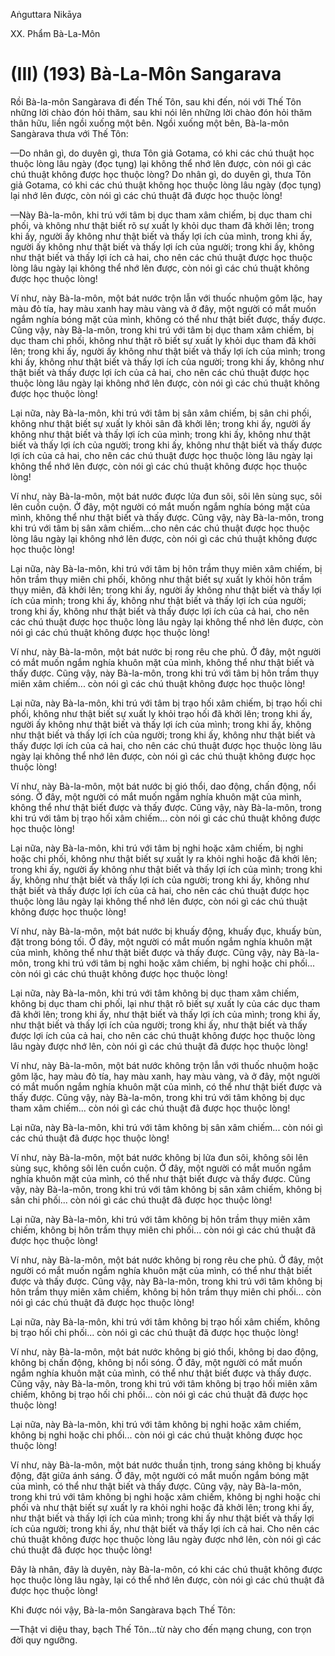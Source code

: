 Aṅguttara Nikāya

XX. Phẩm Bà-La-Môn

# (III) (193) Bà-La-Môn Sangarava

Rồi Bà-la-môn Sangàrava đi đến Thế Tôn, sau khi đến, nói với Thế Tôn những lời chào đón hỏi thăm, sau khi nói lên những lời chào đón hỏi thăm thân hữu, liền ngồi xuống một bên. Ngồi xuống một bên, Bà-la-môn Sangàrava thưa với Thế Tôn:

—Do nhân gì, do duyên gì, thưa Tôn giả Gotama, có khi các chú thuật học thuộc lòng lâu ngày (đọc tụng) lại không thể nhớ lên được, còn nói gì các chú thuật không được học thuộc lòng? Do nhân gì, do duyên gì, thưa Tôn giả Gotama, có khi các chú thuật không học thuộc lòng lâu ngày (đọc tụng) lại nhớ lên được, còn nói gì các chú thuật đã được học thuộc lòng!

—Này Bà-la-môn, khi trú với tâm bị dục tham xâm chiếm, bị dục tham chi phối, và không như thật biết rõ sự xuất ly khỏi dục tham đã khởi lên; trong khi ấy, người ấy không như thật biết và thấy lợi ích của mình, trong khi ấy, người ấy không như thật biết và thấy lợi ích của người; trong khi ấy, không như thật biết và thấy lợi ích cả hai, cho nên các chú thuật được học thuộc lòng lâu ngày lại không thể nhớ lên được, còn nói gì các chú thuật không được học thuộc lòng!

Ví như, này Bà-la-môn, một bát nước trộn lẫn với thuốc nhuộm gôm lặc, hay màu đỏ tía, hay màu xanh hay màu vàng và ở đây, một người có mắt muốn ngắm nghía bóng mặt của mình, không có thể như thật biết được, thấy được. Cũng vậy, này Bà-la-môn, trong khi trú với tâm bị dục tham xâm chiếm, bị dục tham chi phối, không như thật rõ biết sự xuất ly khỏi dục tham đã khởi lên; trong khi ấy, người ấy không như thật biết và thấy lợi ích của mình; trong khi ấy, không như thật biết và thấy lợi ích của người; trong khi ấy, không như thật biết và thấy được lợi ích của cả hai, cho nên các chú thuật được học thuộc lòng lâu ngày lại không nhớ lên được, còn nói gì các chú thuật không được học thuộc lòng!

Lại nữa, này Bà-la-môn, khi trú với tâm bị sân xâm chiếm, bị sân chi phối, không như thật biết sự xuất ly khỏi sân đã khởi lên; trong khi ấy, người ấy không như thật biết và thấy lợi ích của mình; trong khi ấy, không như thật biết và thấy lợi ích của người; trong khi ấy, không như thật biết và thấy được lợi ích của cả hai, cho nên các chú thuật được học thuộc lòng lâu ngày lại không thể nhớ lên được, còn nói gì các chú thuật không được học thuộc lòng!

Ví như, này Bà-la-môn, một bát nước được lửa đun sôi, sôi lên sùng sục, sôi lên cuồn cuộn. Ở đây, một người có mắt muốn ngắm nghía bóng mặt của mình, không thể như thật biết và thấy được. Cũng vậy, này Bà-la-môn, trong khi trú với tâm bị sân xâm chiếm...cho nên các chú thuật được học thuộc lòng lâu ngày lại không nhớ lên được, còn nói gì các chú thuật không được học thuộc lòng!

Lại nữa, này Bà-la-môn, khi trú với tâm bị hôn trầm thụy miên xâm chiếm, bị hôn trầm thụy miên chi phối, không như thật biết sự xuất ly khỏi hôn trầm thụy miên, đã khởi lên; trong khi ấy, người ấy không như thật biết và thấy lợi ích của mình; trong khi ấy, không như thật biết và thấy lợi ích của người; trong khi ấy, không như thật biết và thấy được lợi ích của cả hai, cho nên các chú thuật được học thuộc lòng lâu ngày lại không thể nhớ lên được, còn nói gì các chú thuật không được học thuộc lòng!

Ví như, này Bà-la-môn, một bát nước bị rong rêu che phủ. Ở đây, một người có mắt muốn ngắm nghía khuôn mặt của mình, không thể như thật biết và thấy được. Cũng vậy, này Bà-la-môn, trong khi trú với tâm bị hôn trầm thụy miên xâm chiếm... còn nói gì các chú thuật không được học thuộc lòng!

Lại nữa, này Bà-la-môn, khi trú với tâm bị trạo hối xâm chiếm, bị trạo hối chi phối, không như thật biết sự xuất ly khỏi trạo hối đã khởi lên; trong khi ấy, người ấy không như thật biết và thấy lợi ích của mình; trong khi ấy, không như thật biết và thấy lợi ích của người; trong khi ấy, không như thật biết và thấy được lợi ích của cả hai, cho nên các chú thuật được học thuộc lòng lâu ngày lại không thể nhớ lên được, còn nói gì các chú thuật không được học thuộc lòng!

Ví như, này Bà-la-môn, một bát nước bị gió thổi, dao động, chấn động, nổi sóng. Ở đây, một người có mắt muốn ngắm nghía khuôn mặt của mình, không thể như thật biết được và thấy được. Cũng vậy, này Bà-la-môn, trong khi trú với tâm bị trạo hối xâm chiếm... còn nói gì các chú thuật không được học thuộc lòng!

Lại nữa, này Bà-la-môn, khi trú với tâm bị nghi hoặc xâm chiếm, bị nghi hoặc chi phối, không như thật biết sự xuất ly ra khỏi nghi hoặc đã khởi lên; trong khi ấy, người ấy không như thật biết và thấy lợi ích của mình; trong khi ấy, không như thật biết và thấy lợi ích của người; trong khi ấy, không như thật biết và thấy được lợi ích của cả hai, cho nên các chú thuật được học thuộc lòng lâu ngày lại không thể nhớ lên được, còn nói gì các chú thuật không được học thuộc lòng!

Ví như, này Bà-la-môn, một bát nước bị khuấy động, khuấy đục, khuấy bùn, đặt trong bóng tối. Ở đây, một người có mắt muốn ngắm nghía khuôn mặt của mình, không thể như thật biết được và thấy được. Cũng vậy, này Bà-la-môn, trong khi trú với tâm bị nghi hoặc xâm chiếm, bị nghi hoặc chi phối... còn nói gì các chú thuật không được học thuộc lòng!

Lại nữa, này Bà-la-môn, khi trú với tâm không bị dục tham xâm chiếm, không bị dục tham chi phối, lại như thật rõ biết sự xuất ly của các dục tham đã khởi lên; trong khi ấy, như thật biết và thấy lợi ích của mình; trong khi ấy, như thật biết và thấy lợi ích của người; trong khi ấy, như thật biết và thấy được lợi ích của cả hai, cho nên các chú thuật không được học thuộc lòng lâu ngày được nhớ lên, còn nói gì các chú thuật đã được học thuộc lòng!

Ví như, này Bà-la-môn, một bát nước không trộn lẫn với thuốc nhuộm hoặc gôm lặc, hay màu đỏ tía, hay màu xanh, hay màu vàng, và ở đây, một người có mắt muốn ngắm nghía khuôn mặt của mình, có thể như thật biết được và thấy được. Cũng vậy, này Bà-la-môn, trong khi trú với tâm không bị dục tham xâm chiếm... còn nói gì các chú thuật đã được học thuộc lòng!

Lại nữa, này Bà-la-môn, khi trú với tâm không bị sân xâm chiếm... còn nói gì các chú thuật đã được học thuộc lòng!

Ví như, này Bà-la-môn, một bát nước không bị lửa đun sôi, không sôi lên sùng sục, không sôi lên cuồn cuộn. Ở đây, một người có mắt muốn ngắm nghía khuôn mặt của mình, có thể như thật biết được và thấy được. Cũng vậy, này Bà-la-môn, trong khi trú với tâm không bị sân xâm chiếm, không bị sân chi phối... còn nói gì các chú thuật đã được học thuộc lòng!

Lại nữa, này Bà-la-môn, khi trú với tâm không bị hôn trầm thụy miên xâm chiếm, không bị hôn trầm thụy miên chi phối... còn nói gì các chú thuật đã được học thuộc lòng!

Ví như, này Bà-la-môn, một bát nước không bị rong rêu che phủ. Ở đây, một người có mắt muốn ngắm nghía khuôn mặt của mình, có thể như thật biết được và thấy được. Cũng vậy, này Bà-la-môn, trong khi trú với tâm không bị hôn trầm thụy miên xâm chiếm, không bị hôn trầm thụy miên chi phối... còn nói gì các chú thuật đã được học thuộc lòng!

Lại nữa, này Bà-la-môn, khi trú với tâm không bị trạo hối xâm chiếm, không bị trạo hối chi phối... còn nói gì các chú thuật đã được học thuộc lòng!

Ví như, này Bà-la-môn, một bát nước không bị gió thổi, không bị dao động, không bị chấn động, không bị nổi sóng. Ở đây, một người có mắt muốn ngắm nghía khuôn mặt của mình, có thể như thật biết được và thấy được. Cũng vậy, này Bà-la-môn, trong khi trú với tâm không bị trạo hối miên xâm chiếm, không bị trạo hối chi phối... còn nói gì các chú thuật đã được học thuộc lòng!

Lại nữa, này Bà-la-môn, khi trú với tâm không bị nghi hoặc xâm chiếm, không bị nghi hoặc chi phối... còn nói gì các chú thuật không được học thuộc lòng!

Ví như, này Bà-la-môn, một bát nước thuần tịnh, trong sáng không bị khuấy động, đặt giữa ánh sáng. Ở đây, một người có mắt muốn ngắm bóng mặt của mình, có thể như thật biết và thấy được. Cũng vậy, này Bà-la-môn, trong khi trú với tâm không bị nghi hoặc xâm chiếm, không bị nghi hoặc chi phối và như thật biết sự xuất ly ra khỏi nghi hoặc đã khởi lên; trong khi ấy, như thật biết và thấy lợi ích của mình; trong khi ấy như thật biết và thấy lợi ích của người; trong khi ấy, như thật biết và thấy lợi ích cả hai. Cho nên các chú thuật không được học thuộc lòng lâu ngày được nhớ lên, còn nói gì các chú thuật đã được học thuộc lòng!

Ðây là nhân, đây là duyên, này Bà-la-môn, có khi các chú thuật không được học thuộc lòng lâu ngày, lại có thể nhớ lên được, còn nói gì các chú thuật đã được học thuộc lòng!

Khi được nói vậy, Bà-la-môn Sangàrava bạch Thế Tôn:

—Thật vi diệu thay, bạch Thế Tôn...từ này cho đến mạng chung, con trọn đời quy ngưỡng.

